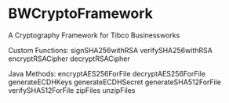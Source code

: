 # BWCryptoFramework
A Cryptography Framework for Tibco Businessworks

Custom Functions:
  signSHA256withRSA
  verifySHA256withRSA
  encryptRSACipher
  decryptRSACipher
    
Java Methods:
  encryptAES256ForFile
  decryptAES256ForFile
  generateECDHKeys
  generateECDHSecret
  generateSHA512ForFile
  verifySHA512ForFile
  zipFiles
  unzipFiles  